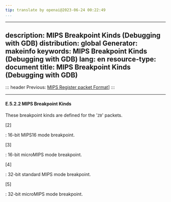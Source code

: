 ```yaml
---
tip: translate by openai@2023-06-24 00:22:49
...
```

---
description: MIPS Breakpoint Kinds (Debugging with GDB)
distribution: global
Generator: makeinfo
keywords: MIPS Breakpoint Kinds (Debugging with GDB)
lang: en
resource-type: document
title: MIPS Breakpoint Kinds (Debugging with GDB)
---
::: header
Previous: [MIPS Register packet Format](MIPS-Register-packet-Format.html#MIPS-Register-packet-Format)]
:::

---

#### E.5.2.2 MIPS Breakpoint Kinds

These breakpoint kinds are defined for the '`Z0`' packets.

[2]

:   16-bit MIPS16 mode breakpoint.

[3]

:   16-bit microMIPS mode breakpoint.

[4]

:   32-bit standard MIPS mode breakpoint.

[5]

:   32-bit microMIPS mode breakpoint.
